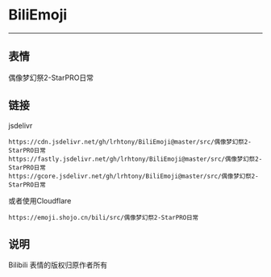 # BiliEmoji
---
## 表情
偶像梦幻祭2-StarPRO日常
## 链接
jsdelivr
```
https://cdn.jsdelivr.net/gh/lrhtony/BiliEmoji@master/src/偶像梦幻祭2-StarPRO日常
https://fastly.jsdelivr.net/gh/lrhtony/BiliEmoji@master/src/偶像梦幻祭2-StarPRO日常
https://gcore.jsdelivr.net/gh/lrhtony/BiliEmoji@master/src/偶像梦幻祭2-StarPRO日常
```
或者使用Cloudflare
```
https://emoji.shojo.cn/bili/src/偶像梦幻祭2-StarPRO日常
```
## 说明
Bilibili 表情的版权归原作者所有
